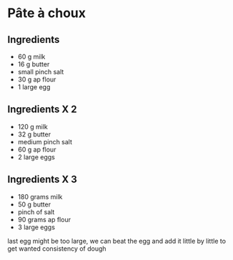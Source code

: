# Pâte à choux
## Ingredients
* 60 g milk
* 16 g butter
* small pinch salt
* 30 g ap flour
* 1 large egg
## Ingredients X 2
* 120 g milk
* 32 g butter
* medium pinch salt
* 60 g ap flour
* 2 large eggs
## Ingredients X 3
* 180 grams milk
* 50 g butter
* pinch of salt
* 90 grams ap flour
* 3 large eggs


last egg might be too large, we can beat the egg and add it little by little to get wanted consistency of dough